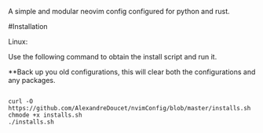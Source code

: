 
A simple and modular neovim config configured for python and rust. 

#Installation

Linux:

Use the following command to obtain the install script and run it.

**Back up you old configurations, this will clear both the configurations and any packages.

```

curl -O https://github.com/AlexandreDoucet/nvimConfig/blob/master/installs.sh
chmode +x installs.sh
./installs.sh

```
